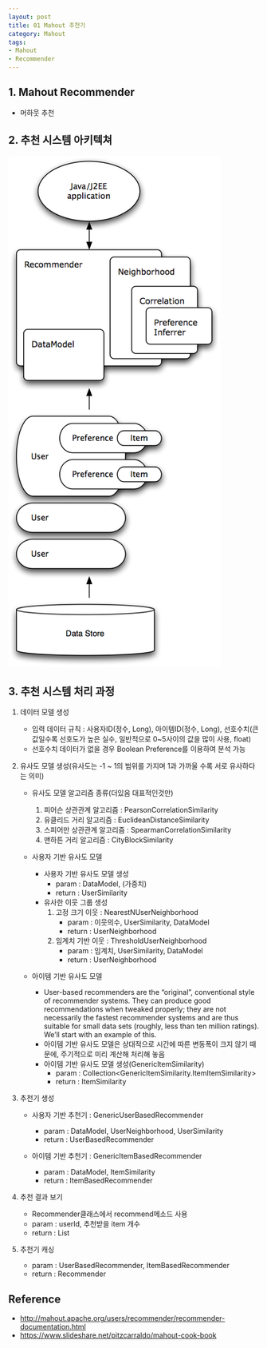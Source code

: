 ```yaml
---
layout: post
title: 01 Mahout 추천기
category: Mahout
tags:
- Mahout
- Recommender
---
```

## 1. Mahout Recommender
- 머하웃 추천

## 2. 추천 시스템 아키텍쳐
![아키텍쳐](public/img/Mahout/taste-architecture.png)

## 3. 추천 시스템 처리 과정
1. 데이터 모델 생성
    - 입력 데이터 규칙 : 사용자ID(정수, Long), 아이템ID(정수, Long), 선호수치(큰 값일수록 선호도가 높은 실수, 일반적으로 0~5사이의 값을 많이 사용, float)
    - 선호수치 데이터가 없을 경우 Boolean Preference를 이용하여 분석 가능 

2. 유사도 모델 생성(유사도는 -1 ~ 1의 범위를 가지며 1과 가까울 수록 서로 유사하다는 의미)
    - 유사도 모델 알고리즘 종류(더있음 대표적인것만)
        1. 피어슨 상관관계 알고리즘	 	: PearsonCorrelationSimilarity
        2. 유클리드 거리 알고리즘 		: EuclideanDistanceSimilarity
        3. 스피어만 상관관계 알고리즘 	: SpearmanCorrelationSimilarity
        4. 맨하튼 거리 알고리즘         : CityBlockSimilarity

    - 사용자 기반 유사도 모델
        - 사용자 기반 유사도 모델 생성
            - param : DataModel, (가중치)
            - return : UserSimilarity
        - 유사한 이웃 그룹 생성
            1. 고정 크기 이웃	: NearestNUserNeighborhood
                - param : 이웃의수, UserSimilarity, DataModel
                - return : UserNeighborhood
            2. 임계치 기반 이웃	: ThresholdUserNeighborhood
                - param : 임계치, UserSimilarity, DataModel
                - return : UserNeighborhood
                
    - 아이템 기반 유사도 모델
        - User-based recommenders are the “original”, conventional style of recommender systems. They can produce good recommendations when tweaked properly; they are not necessarily the fastest recommender systems and are thus suitable for small data sets (roughly, less than ten million ratings). We’ll start with an example of this.
        - 아이템 기반 유사도 모델은 상대적으로 시간에 따른 변동폭이 크지 않기 때문에, 주기적으로 미리 계산해 처리해 놓음
        - 아이템 기반 유사도 모델 생성(GenericItemSimilarity)
            - param : Collection<GenericItemSimilarity.ItemItemSimilarity>
            - return : ItemSimilarity

3. 추천기 생성
    - 사용자 기반 추천기 : GenericUserBasedRecommender
        - param : DataModel, UserNeighborhood, UserSimilarity
        - return : UserBasedRecommender
        
    - 아이템 기반 추천기 : GenericItemBasedRecommender
        - param : DataModel, ItemSimilarity
        - return : ItemBasedRecommender

4. 추천 결과 보기
    - Recommender클래스에서 recommend메소드 사용
    - param : userId, 추천받을 item 개수
    - return : List<RecommendedItem>

5. 추천기 캐싱
    - param : UserBasedRecommender, ItemBasedRecommender
    - return : Recommender

## Reference
- http://mahout.apache.org/users/recommender/recommender-documentation.html
- https://www.slideshare.net/pitzcarraldo/mahout-cook-book